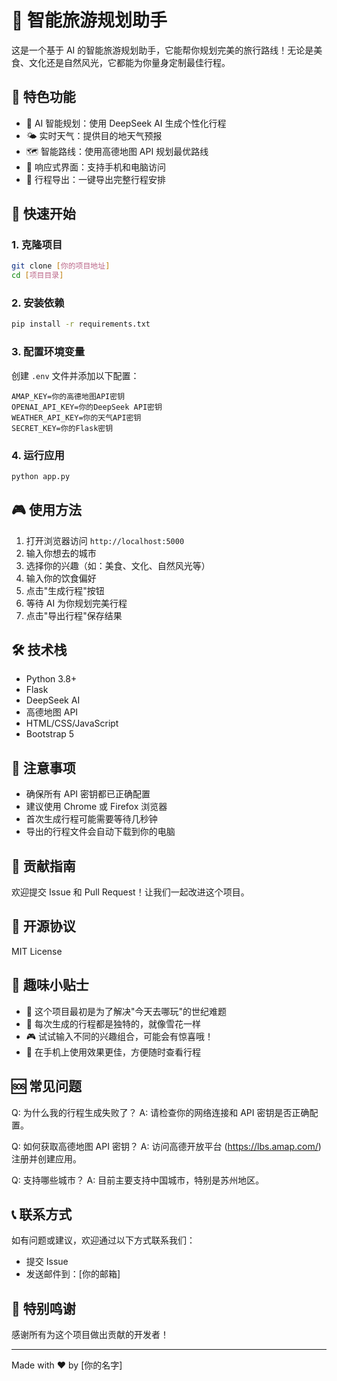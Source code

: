 # 🎯 智能旅游规划助手

这是一个基于 AI 的智能旅游规划助手，它能帮你规划完美的旅行路线！无论是美食、文化还是自然风光，它都能为你量身定制最佳行程。

## 🌟 特色功能

- 🤖 AI 智能规划：使用 DeepSeek AI 生成个性化行程
- 🌤️ 实时天气：提供目的地天气预报
- 🗺️ 智能路线：使用高德地图 API 规划最优路线
- 📱 响应式界面：支持手机和电脑访问
- 💾 行程导出：一键导出完整行程安排

## 🚀 快速开始

### 1. 克隆项目

```bash
git clone [你的项目地址]
cd [项目目录]
```

### 2. 安装依赖

```bash
pip install -r requirements.txt
```

### 3. 配置环境变量

创建 `.env` 文件并添加以下配置：

```
AMAP_KEY=你的高德地图API密钥
OPENAI_API_KEY=你的DeepSeek API密钥
WEATHER_API_KEY=你的天气API密钥
SECRET_KEY=你的Flask密钥
```

### 4. 运行应用

```bash
python app.py
```

## 🎮 使用方法

1. 打开浏览器访问 `http://localhost:5000`
2. 输入你想去的城市
3. 选择你的兴趣（如：美食、文化、自然风光等）
4. 输入你的饮食偏好
5. 点击"生成行程"按钮
6. 等待 AI 为你规划完美行程
7. 点击"导出行程"保存结果

## 🛠️ 技术栈

- Python 3.8+
- Flask
- DeepSeek AI
- 高德地图 API
- HTML/CSS/JavaScript
- Bootstrap 5

## 📝 注意事项

- 确保所有 API 密钥都已正确配置
- 建议使用 Chrome 或 Firefox 浏览器
- 首次生成行程可能需要等待几秒钟
- 导出的行程文件会自动下载到你的电脑

## 🤝 贡献指南

欢迎提交 Issue 和 Pull Request！让我们一起改进这个项目。

## 📜 开源协议

MIT License

## 🎨 趣味小贴士

- 🌟 这个项目最初是为了解决"今天去哪玩"的世纪难题
- 🎯 每次生成的行程都是独特的，就像雪花一样
- 🎮 试试输入不同的兴趣组合，可能会有惊喜哦！
- 📱 在手机上使用效果更佳，方便随时查看行程

## 🆘 常见问题

Q: 为什么我的行程生成失败了？
A: 请检查你的网络连接和 API 密钥是否正确配置。

Q: 如何获取高德地图 API 密钥？
A: 访问高德开放平台 (https://lbs.amap.com/) 注册并创建应用。

Q: 支持哪些城市？
A: 目前主要支持中国城市，特别是苏州地区。

## 📞 联系方式

如有问题或建议，欢迎通过以下方式联系我们：

- 提交 Issue
- 发送邮件到：[你的邮箱]

## 🎉 特别鸣谢

感谢所有为这个项目做出贡献的开发者！

---

Made with ❤️ by [你的名字]
